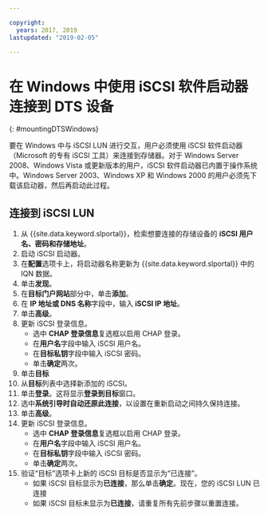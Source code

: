 ```yaml
---

copyright:
  years: 2017, 2019
lastupdated: "2019-02-05"

---
```



# 在 Windows 中使用 iSCSI 软件启动器连接到 DTS 设备
{: #mountingDTSWindows}

要在 Windows 中与 iSCSI LUN 进行交互，用户必须使用 iSCSI 软件启动器（Microsoft 的专有 iSCSI 工具）来连接到存储器。对于 Windows Server 2008、Windows Vista 或更新版本的用户，iSCSI 软件启动器已内置于操作系统中。Windows Server 2003、Windows XP 和 Windows 2000 的用户必须先下载该启动器，然后再启动此过程。

## 连接到 iSCSI LUN

1. 从 {{site.data.keyword.slportal}}，检索想要连接的存储设备的 **iSCSI 用户名、密码和存储地址**。
2. 启动 iSCSI 启动器。
3. 在**配置**选项卡上，将启动器名称更新为 {{site.data.keyword.slportal}} 中的 IQN 数据。
4. 单击**发现**。
5. 在**目标门户网站**部分中，单击**添加**。
6. 在 **IP 地址或 DNS 名称**字段中，输入 **iSCSI IP 地址**。
7. 单击**高级**。
8. 更新 iSCSI 登录信息。
   - 选中 **CHAP 登录信息**复选框以启用 CHAP 登录。
   - 在**用户名**字段中输入 iSCSI 用户名。
   - 在**目标私钥**字段中输入 iSCSI 密码。
   - 单击**确定**两次。
9. 单击**目标**
10. 从**目标**列表中选择新添加的 iSCSI。
11. 单击**登录**。这将显示**登录到目标**窗口。
12. 选中**系统引导时自动还原此连接**，以设置在重新启动之间持久保持连接。
13. 单击**高级**。
14. 更新 iSCSI 登录信息。
    - 选中 **CHAP 登录信息**复选框以启用 CHAP 登录。
    - 在**用户名**字段中输入 iSCSI 用户名。
    - 在**目标私钥**字段中输入 iSCSI 密码。
    - 单击**确定**两次。
15. 验证“目标”选项卡上新的 iSCSI 目标是否显示为“已连接”。
    - 如果 iSCSI 目标显示为**已连接**，那么单击**确定**。现在，您的 iSCSI LUN 已连接
    - 如果 iSCSI 目标未显示为**已连接**，请重复所有先前步骤以重置连接。
